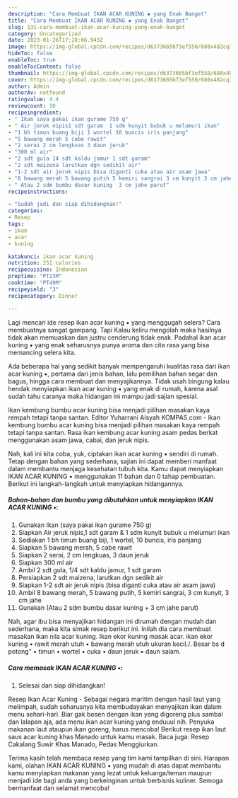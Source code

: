 ```yaml
---
description: "Cara Membuat IKAN ACAR KUNING ▪ yang Enak Banget"
title: "Cara Membuat IKAN ACAR KUNING ▪ yang Enak Banget"
slug: 131-cara-membuat-ikan-acar-kuning-yang-enak-banget
category: Uncategorized
date: 2023-01-26T17:28:06.943Z
image: https://img-global.cpcdn.com/recipes/d6373665bf3ef550/680x482cq70/ikan-acar-kuning-foto-resep-utama.jpg
hideToc: false
enableToc: true
enableTocContent: false
thumbnail: https://img-global.cpcdn.com/recipes/d6373665bf3ef550/680x482cq70/ikan-acar-kuning-foto-resep-utama.jpg
cover: https://img-global.cpcdn.com/recipes/d6373665bf3ef550/680x482cq70/ikan-acar-kuning-foto-resep-utama.jpg
author: Admin
authorAv: notfound
ratingvalue: 4.4
reviewcount: 10
recipeingredient:
- " Ikan saya pakai ikan gurame 750 g"
- " Air jeruk nipis1 sdt garam  1 sdm kunyit bubuk u melumuri ikan"
- "1 bh timun buang biji 1 wortel 10 buncis iris panjang"
- "5 bawang merah 5 cabe rawit"
- "2 serai 2 cm lengkuas 3 daun jeruk"
- "300 ml air"
- "2 sdt gula 14 sdt kaldu jamur 1 sdt garam"
- "2 sdt maizena larutkan dgn sedikit air"
- "1-2 sdt air jeruk nipis bisa diganti cuka atau air asam jawa"
- "8 bawang merah 5 bawang putih 5 kemiri sangrai 3 cm kunyit 3 cm jahe"
- " Atau 2 sdm bumbu dasar kuning  3 cm jahe parut"
recipeinstructions:

- "Sudah jadi dan siap dihidangkan!"
categories:
- Resep
tags:
- ikan
- acar
- kuning

katakunci: ikan acar kuning 
nutrition: 251 calories
recipecuisine: Indonesian
preptime: "PT23M"
cooktime: "PT49M"
recipeyield: "3"
recipecategory: Dinner

---
```



Lagi mencari ide resep ikan acar kuning ▪ yang menggugah selera? Cara membuatnya sangat gampang. Tapi Kalau keliru mengolah maka hasilnya tidak akan memuaskan dan justru cenderung tidak enak. Padahal ikan acar kuning ▪ yang enak seharusnya punya aroma dan cita rasa yang bisa memancing selera kita.


Ada beberapa hal yang sedikit banyak mempengaruhi kualitas rasa dari ikan acar kuning ▪, pertama dari jenis bahan, lalu pemilihan bahan segar dan bagus, hingga cara membuat dan menyajikannya. Tidak usah bingung kalau hendak menyiapkan ikan acar kuning ▪ yang enak di rumah, karena asal sudah tahu caranya maka hidangan ini mampu jadi sajian spesial.

Ikan kembung bumbu acar kuning bisa menjadi pilihan masakan kaya rempah tetapi tanpa santan. Editor Yuharrani Aisyah KOMPAS.com - Ikan kembung bumbu acar kuning bisa menjadi pilihan masakan kaya rempah tetapi tanpa santan. Rasa ikan kembung acar kuning asam pedas berkat menggunakan asam jawa, cabai, dan jeruk nipis.


Nah, kali ini kita coba, yuk, ciptakan ikan acar kuning ▪ sendiri di rumah. Tetap dengan bahan yang sederhana, sajian ini dapat memberi manfaat dalam membantu menjaga kesehatan tubuh kita. Kamu dapat menyiapkan IKAN ACAR KUNING ▪ menggunakan 11 bahan dan 0 tahap pembuatan. Berikut ini langkah-langkah untuk menyiapkan hidangannya.

<!--inarticleads1-->

##### Bahan-bahan dan bumbu yang dibutuhkan untuk menyiapkan IKAN ACAR KUNING ▪:

1. Gunakan  Ikan (saya pakai ikan gurame 750 g)
1. Siapkan  Air jeruk nipis,1 sdt garam &amp; 1 sdm kunyit bubuk u melumuri ikan
1. Sediakan 1 bh timun buang biji, 1 wortel, 10 buncis, iris panjang
1. Siapkan 5 bawang merah, 5 cabe rawit
1. Siapkan 2 serai, 2 cm lengkuas, 3 daun jeruk
1. Siapkan 300 ml air
1. Ambil 2 sdt gula, 1/4 sdt kaldu jamur, 1 sdt garam
1. Persiapkan 2 sdt maizena, larutkan dgn sedikit air
1. Siapkan 1-2 sdt air jeruk nipis (bisa diganti cuka atau air asam jawa)
1. Ambil 8 bawang merah, 5 bawang putih, 5 kemiri sangrai, 3 cm kunyit, 3 cm jahe
1. Gunakan  (Atau 2 sdm bumbu dasar kuning + 3 cm jahe parut)


Nah, agar ibu bisa menyajikan hidangan ini dirumah dengan mudah dan sederhana, maka kita simak resep berikut ini. Inilah dia cara membuat masakan ikan nila acar kuning. Ikan ekor kuning masak acar. ikan ekor kuning • rawit merah utuh • bawang merah utuh ukuran kecil./. Besar bs d potong&#34; • timun • wortel • cuka • daun jeruk • daun salam. 

<!--inarticleads2-->

##### Cara memasak IKAN ACAR KUNING ▪:


1. Selesai dan siap dihidangkan!

Resep Ikan Acar Kuning - Sebagai negara maritim dengan hasil laut yang melimpah, sudah seharusnya kita membudayakan menyajikan ikan dalam menu sehari-hari. Biar gak bosen dengan ikan yang digoreng plus sambal dan lalapan aja, ada menu ikan acar kuning yang enduuul nih. Penyuka makanan laut ataupun ikan goreng, harus mencoba! Berikut resep ikan laut saus acar kuning khas Manado untuk kamu masak. Baca juga: Resep Cakalang Suwir Khas Manado, Pedas Menggiurkan. 

Terima kasih telah membaca resep yang tim kami tampilkan di sini. Harapan kami, olahan IKAN ACAR KUNING ▪ yang mudah di atas dapat membantu kamu menyiapkan makanan yang lezat untuk keluarga/teman maupun menjadi ide bagi anda yang berkeinginan untuk berbisnis kuliner. Semoga bermanfaat dan selamat mencoba!
